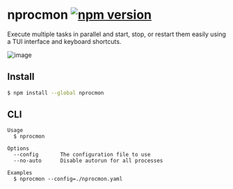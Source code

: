 # nprocmon [![npm version](https://img.shields.io/npm/v/nprocmon.svg?style=flat)](https://www.npmjs.com/package/nprocmon)

Execute multiple tasks in parallel and start, stop, or restart them easily using a TUI interface and keyboard shortcuts.

![image](https://github.com/dlacaille/nprocmon/assets/6683854/bebfc08f-449c-4259-bda8-24541542f763)

## Install

```bash
$ npm install --global nprocmon
```

## CLI

```
Usage
  $ nprocmon

Options
  --config       The configuration file to use
  --no-auto      Disable autorun for all processes

Examples
  $ nprocmon --config=./nprocmon.yaml
```
